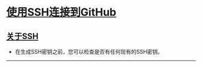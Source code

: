 # [使用SSH连接到GitHub](https://docs.github.com/en/github/authenticating-to-github/connecting-to-github-with-ssh)

## [关于SSH](https://docs.github.com/en/github/authenticating-to-github/about-ssh)
- 在生成SSH密钥之前，您可以检查是否有任何现有的SSH密钥。
---

